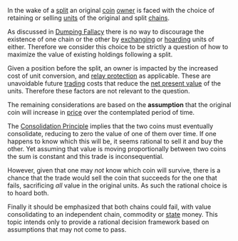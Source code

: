 In the wake of a [split](Glossary#split) an original [coin](Glossary#coin) [owner](Glossary#owner) is faced with the choice of retaining or selling [units](Glossary#unit) of the original and split [chains](Glossary#chain).

As discussed in [Dumping Fallacy](Dumping-Fallacy) there is no way to discourage the existence of one chain or the other by [exchanging](Glossary#exchange) or [hoarding](https://en.m.wikipedia.org/wiki/Hoarding_(economics)) units of either. Therefore we consider this choice to be strictly a question of how to maximize the value of existing holdings following a split.

Given a position before the split, an owner is impacted by the increased cost of unit conversion, and [relay protection](Relay-Protection-Fallacy) as applicable. These are unavoidable future [trading](Glossary#trade) costs that reduce the [net present value](https://en.m.wikipedia.org/wiki/Net_present_value) of the units. Therefore these factors are not relevant to the question.

The remaining considerations are based on the **assumption** that the original coin will increase in [price](Glossary#price) over the contemplated period of time.

The [Consolidation Principle](Consolidation-Principle) implies that the two coins must eventually consolidate, reducing to zero the value of one of them over time. If one happens to know which this will be, it seems rational to sell it and buy the other. Yet assuming that value is moving proportionally between two coins the sum is constant and this trade is inconsequential.

However, given that one may *not* know which coin will survive, there is a chance that the trade would sell the coin that succeeds for the one that fails, sacrificing *all* value in the original units. As such the rational choice is to hoard both.

Finally it should be emphasized that both chains could fail, with value consolidating to an independent chain, commodity or [state](Glossary#state) money. This topic intends only to provide a rational decision framework based on assumptions that may not come to pass.